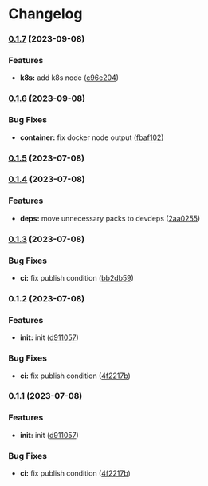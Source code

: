# Changelog


### [0.1.7](https://github.com/yoshino-s/n8n-nodes-container/compare/v0.1.6...v0.1.7) (2023-09-08)


### Features

* **k8s:** add k8s node ([c96e204](https://github.com/yoshino-s/n8n-nodes-container/commit/c96e204bfd75cbfd226e7362b71263b1efbdd18e))

### [0.1.6](https://github.com/yoshino-s/n8n-nodes-container/compare/v0.1.5...v0.1.6) (2023-09-08)


### Bug Fixes

* **container:** fix docker node output ([fbaf102](https://github.com/yoshino-s/n8n-nodes-container/commit/fbaf102e8faf2f72af1507817152541487149349))

### [0.1.5](https://github.com/yoshino-s/n8n-nodes-container/compare/v0.1.4...v0.1.5) (2023-07-08)

### [0.1.4](https://github.com/yoshino-s/n8n-nodes-container/compare/v0.1.3...v0.1.4) (2023-07-08)


### Features

* **deps:** move unnecessary packs to devdeps ([2aa0255](https://github.com/yoshino-s/n8n-nodes-container/commit/2aa02554fdc31cc2aa818eccdeab8bf81f2b9753))

### [0.1.3](https://github.com/yoshino-s/n8n-nodes-container/compare/v0.1.2...v0.1.3) (2023-07-08)


### Bug Fixes

* **ci:** fix publish condition ([bb2db59](https://github.com/yoshino-s/n8n-nodes-container/commit/bb2db5929af3aae714f607bf10319710264d1ec6))

### 0.1.2 (2023-07-08)


### Features

* **init:** init ([d911057](https://github.com/yoshino-s/n8n-nodes-container/commit/d91105710b8003a363ef7ed4f3c2381bdf4eb953))


### Bug Fixes

* **ci:** fix publish condition ([4f2217b](https://github.com/yoshino-s/n8n-nodes-container/commit/4f2217bbe3cb4f27585fa5a566129671c17f2d22))

### 0.1.1 (2023-07-08)


### Features

* **init:** init ([d911057](https://github.com/yoshino-s/n8n-nodes-container/commit/d91105710b8003a363ef7ed4f3c2381bdf4eb953))


### Bug Fixes

* **ci:** fix publish condition ([4f2217b](https://github.com/yoshino-s/n8n-nodes-container/commit/4f2217bbe3cb4f27585fa5a566129671c17f2d22))
